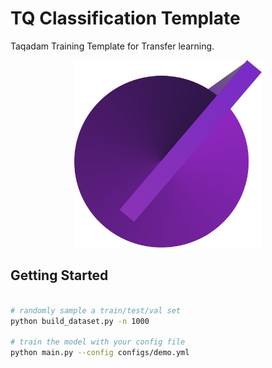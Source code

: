 # TQ Classification Template

Taqadam Training Template for Transfer learning.

<p align="center">
    <a href="https://taqadam.io" alt="">
        <img src="logo.png" height=300 width=300>
    </a>
</p>


## Getting Started

```bash

# randomly sample a train/test/val set
python build_dataset.py -n 1000

# train the model with your config file
python main.py --config configs/demo.yml
```
